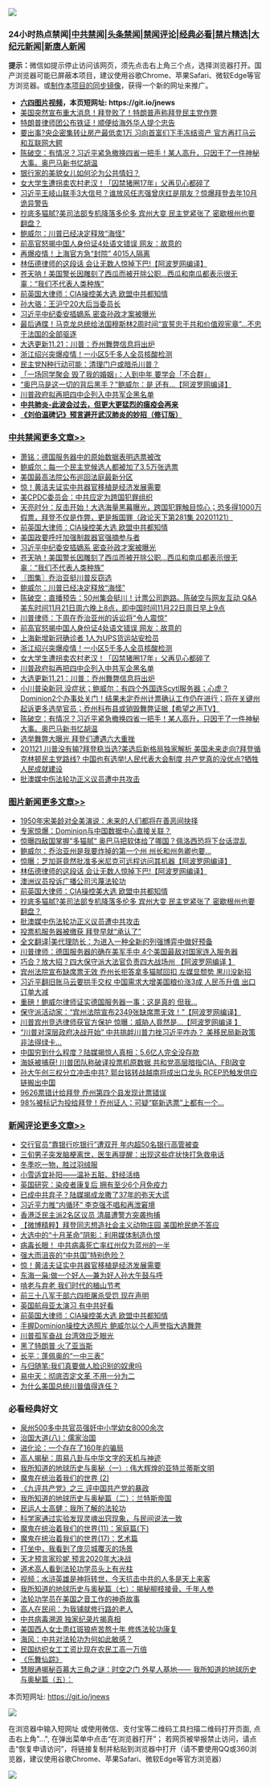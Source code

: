![](https://raw.githubusercontent.com/fqnews/bnews/master/64photo/fqnews-qr.jpg)

<div id="tt">
<h3>24小时热点禁闻|<a href="#%E4%B8%AD%E5%85%B1%E7%A6%81%E9%97%BB%E6%9B%B4%E5%A4%9A%E6%96%87%E7%AB%A0">中共禁闻</a>|<a href="#%E5%9B%BE%E7%89%87%E6%96%B0%E9%97%BB%E6%9B%B4%E5%A4%9A%E6%96%87%E7%AB%A0">头条禁闻</a>|<a href="#%E6%96%B0%E9%97%BB%E8%AF%84%E8%AE%BA%E6%9B%B4%E5%A4%9A%E6%96%87%E7%AB%A0">禁闻评论|<a href="#%E5%BF%85%E7%9C%8B%E7%BB%8F%E5%85%B8%E5%A5%BD%E6%96%87">经典必看|<a href="/video.md#%E7%A6%81%E7%89%87%E7%B2%BE%E9%80%89">禁片精选</a>|<a href="https://github.com/fqnews/djy/blob/master/gb/nf1351518.md#1">大纪元新闻</a>|<a href="https://github.com/fqnews/ntdtv/blob/master/gb/prog204.md#1">新唐人新闻</a></h3>
<div><b>提示：</b>微信如提示停止访问该网页，须先点击右上角三个点，选择浏览器打开。国产浏览器可能已屏蔽本项目，建议使用谷歌Chrome、苹果Safari、微软Edge等官方浏览器。或<a href="https://github.com/fqnews/bnews/blob/master/%E5%88%B6%E4%BD%9Cgit%E7%A6%81%E9%97%BB%E9%95%9C%E5%83%8F.md">制作本项目的同步镜像</a>，获得一个新的网址来推广。</div>
<ul>
<li><b><a href="http://d1.bdrive.tk/64.mp4" target="_blank">六四图片视频</a>，本页短网址: https://git.io/jnews</b></li>
<li><a href="/taiwannews/20201122/1434919.md">美国突然宣布重大消息！拜登败了！特朗普声称拜登民主党作弊</a></li>
<li><a href="/cbnews/20201121/1434744.md">特朗普律师团公布铁证！顺便给海外华人提个忠告</a></li>
<li><a href="/finance/20201121/1434788.md">要出事?央企密集转让房产最低卖1万 习向首富们下手冻结资产 官方再打马云和互联网大鳄</a></li>
<li><a href="/cbnews/20201121/1434803.md">陈破空：有情况？习近平紧急撤换四省一把手！某人高升，只因干了一件神秘大事。奥巴马新书忆胡温</a></li>
<li><a href="/lifebaike/20201121/1434764.md">银行家的美貌女儿如何沦为公共情妇？</a></li>
<li><a href="/cbnews/20201122/1434885.md">女大学生遭拐卖农村老汉！「囚禁猪圈17年」父再见心都碎了</a></li>
<li><a href="/cnnews/20201122/1434888.md">习近平王岐山联手3大信号？谁放风任志强曾庆红是朋友？惊爆拜登去年10月诡异警告</a></li>
<li><a href="/topimagenews/20201122/1434900.md">抄底多猫腻?美司法部专机降落多伦多 宾州大变 民主党紧张了 密歇根州也要翻盘？</a></li>
<li><a href="/cbnews/20201122/1434924.md">鲍威尔：川普已经决定释放“海怪”</a></li>
<li><a href="/cbnews/20201122/1434910.md">前高官怒揭中国人身份证4处语文错误 网友：故意的</a></li>
<li><a href="/cbnews/20201121/1434760.md">再爆疫情！上海官方急“封院” 4015人隔离</a></li>
<li><a href="/topimagenews/20201122/1435068.md">林伍德律师的这段话 会让无数人惊掉下巴!【阿波罗网编译】</a></li>
<li><a href="/comments/20201122/1434879.md">苍天呐！美国警长因雕刻了西瓜而被开除公职…西瓜和南瓜都表示很无辜：“我们不代表人类种族”</a></li>
<li><a href="/comments/20201122/1434994.md">前英国大律师：CIA操控美大选 欧盟中共都知情</a></li>
<li><a href="/ssgc/20201121/1434776.md">孙大骆：王沪宁20大后当委员长</a></li>
<li><a href="/cbnews/20201122/1434965.md">习近平中纪委安插嫡系 密查孙政才案被曝光</a></li>
<li><a href="/comments/20201122/1434880.md">最后通牒！马克龙总统给法国穆斯林2周时间“宣誓忠于共和价值观宪章”…不忠于法国的全部驱逐</a></li>
<li><a href="/cbnews/20201122/1434871.md">大选更新11.21：川普：乔州舞弊信息将出炉</a></li>
<li><a href="/cbnews/20201122/1434905.md">浙江绍兴突爆疫情！一小区5千多人全员核酸检测</a></li>
<li><a href="/cnnews/20201122/1435025.md">民主党N种行动可能：清理门户或暗杀川普？</a></li>
<li><a href="/lifebaike/20201122/1434942.md">「一场同学聚会 毁了我的婚姻」：人到中年 要学会「不合群」</a></li>
<li><a href="/cnnews/20201122/1435028.md">“奥巴马是这一切的背后黑手？”鲍威尔：是 还有…【阿波罗网编译】</a></li>
<li><a href="/cbnews/20201122/1434872.md">川普政府拟再把四中企列入中共军企黑名单</a></li>
<li><b><a href="/comments/20200211/1275071.md" target="_blank">中共肺炎-此波会过去，但更大更猛烈的瘟疫会再来</a></b></li>
<li><b><a href="/comments/20200207/1272816.md" target="_blank">《刘伯温碑记》预言避开武汉肺炎的妙招（修订版）</a></b></li>
</ul>
</div>

<div class="catlist">
<h3><a href="/cbnews/" target="_blank">中共禁闻</a><span><a href="/cbnews/" target="_blank" rel="nofollow">更多文章>></a></span></h3>
<ul>
<li><a href="/cbnews/20201122/1435075.md" target="_blank">萧铭：德国服务器中的原始数据表明选票被改</a></li>
<li><a href="/cbnews/20201122/1435055.md" target="_blank">鲍威尔：每一个民主党候选人都被加了3.5万张选票</a></li>
<li><a href="/cbnews/20201122/1435054.md" target="_blank">美国最高法院公布巡回法庭最新分区</a></li>
<li><a href="/comments/20201122/1435053.md" target="_blank">惊！黄洁夫证实中共器官移植是经济发展需要</a></li>
<li><a href="/cbnews/20201122/1435003.md" target="_blank">美CPDC委员会：中共应定为跨国犯罪组织</a></li>
<li><a href="/cbnews/20201122/1435001.md" target="_blank">天亮时分：反击开始！大选海量黑幕曝光，跨国犯罪触目惊心；恐多得1000万假票，拜登不仅是作弊，更是叛国罪（政论天下第281集 20201121）</a></li>
<li><a href="/comments/20201122/1434994.md" target="_blank">前英国大律师：CIA操控美大选 欧盟中共都知情</a></li>
<li><a href="/cbnews/20201122/1434966.md" target="_blank">美国政要呼吁加强制裁器官强摘参与者</a></li>
<li><a href="/cbnews/20201122/1434965.md" target="_blank">习近平中纪委安插嫡系 密查孙政才案被曝光</a></li>
<li><a href="/comments/20201122/1434879.md" target="_blank">苍天呐！美国警长因雕刻了西瓜而被开除公职…西瓜和南瓜都表示很无辜：“我们不代表人类种族”</a></li>
<li><a href="/cbnews/20201122/1434934.md" target="_blank">〖图集〗乔治亚挺川普反窃选</a></li>
<li><a href="/cbnews/20201122/1434924.md" target="_blank">鲍威尔：川普已经决定释放“海怪”</a></li>
<li><a href="/cbnews/20201122/1434920.md" target="_blank">陈破空：直播预告：50州集会挺川！计票公司跑路。陈破空与网友互动 Q&amp;A 美东时间11月21日周六晚上8点，即中国时间11月22日周日早上9点</a></li>
<li><a href="/cbnews/20201122/1434916.md" target="_blank">川普律师：下周在乔治亚州的诉讼将“令人震惊”</a></li>
<li><a href="/cbnews/20201122/1434910.md" target="_blank">前高官怒揭中国人身份证4处语文错误 网友：故意的</a></li>
<li><a href="/cbnews/20201122/1434906.md" target="_blank">上海新增新冠确诊者 1人为UPS货运站安检员</a></li>
<li><a href="/cbnews/20201122/1434905.md" target="_blank">浙江绍兴突爆疫情！一小区5千多人全员核酸检测</a></li>
<li><a href="/cbnews/20201122/1434885.md" target="_blank">女大学生遭拐卖农村老汉！「囚禁猪圈17年」父再见心都碎了</a></li>
<li><a href="/cbnews/20201122/1434872.md" target="_blank">川普政府拟再把四中企列入中共军企黑名单</a></li>
<li><a href="/cbnews/20201122/1434871.md" target="_blank">大选更新11.21：川普：乔州舞弊信息将出炉</a></li>
<li><a href="/cbnews/20201121/1434805.md" target="_blank">小川普染新冠 没症状；鲍威尔：有四个外国连Scytl服务器；心虚？Dominion2个办事处关门！结果未定乔州计票确认工作仍在进行；将在关键州起诉更多选举官员；乔州科布县或销毁舞弊证据【希望之声TV】</a></li>
<li><a href="/cbnews/20201121/1434803.md" target="_blank">陈破空：有情况？习近平紧急撤换四省一把手！某人高升，只因干了一件神秘大事。奥巴马新书忆胡温</a></li>
<li><a href="/cbnews/20201121/1434786.md" target="_blank">选举舞弊大曝光 拜登们遭遇六大重挫</a></li>
<li><a href="/cbnews/20201121/1434791.md" target="_blank">201121 川普没有输?拜登稳当选?美选后新格局独家解析 美国未来走向?拜登循克林顿民主党路线? 中国也有选举!人民代表大会制度 共产党真的没优点?牺牲人民成就建设</a></li>
<li><a href="/comments/20201121/1434789.md" target="_blank">批澳媒中伤法轮功正义议员遭中共攻击</a></li>

</ul>
</div>
<div class="catlist">
<h3><a href="/topimagenews/" target="_blank">图片新闻</a><span><a href="/topimagenews/" target="_blank" rel="nofollow">更多文章>></a></span></h3>
<ul>
<li><a href="/topimagenews/20201122/1435110.md" target="_blank">1950年宋美龄对全美演说：未来的人们都将在善恶间抉择</a></li>
<li><a href="/topimagenews/20201122/1435087.md" target="_blank">专家惊爆：Dominion与中国数据中心直接关联？</a></li>
<li><a href="/topimagenews/20201122/1435086.md" target="_blank">惊曝四敌国掌握&#8221;多猫腻&#8221; 奥巴马把软体给了哪国？佩洛西恐将下台话混乱</a></li>
<li><a href="/topimagenews/20201122/1435081.md" target="_blank">鲍威尔：乔治亚州是我要炸掉的第一个州 州长和州务卿也要&#8230;</a></li>
<li><a href="/topimagenews/20201122/1435080.md" target="_blank">惊曝：芝加哥竟然批准多米尼克可远程访问其机器【阿波罗网编译】</a></li>
<li><a href="/topimagenews/20201122/1435068.md" target="_blank">林伍德律师的这段话 会让无数人惊掉下巴!【阿波罗网编译】</a></li>
<li><a href="/topimagenews/20201122/1435002.md" target="_blank">澳洲议员投诉广播公司污蔑法轮功</a></li>
<li><a href="/comments/20201122/1434994.md" target="_blank">前英国大律师：CIA操控美大选 欧盟中共都知情</a></li>
<li><a href="/topimagenews/20201122/1434900.md" target="_blank">抄底多猫腻?美司法部专机降落多伦多 宾州大变 民主党紧张了 密歇根州也要翻盘？</a></li>
<li><a href="/comments/20201121/1434789.md" target="_blank">批澳媒中伤法轮功正义议员遭中共攻击</a></li>
<li><a href="/topimagenews/20201121/1434715.md" target="_blank">投票机服务器被缴获 拜登早就“承认了”</a></li>
<li><a href="/topimagenews/20201121/1434709.md" target="_blank">全文翻译|美代理防长：为进入一种全新的列强博弈中做好预备</a></li>
<li><a href="/topimagenews/20201121/1434652.md" target="_blank">川普律师：德国服务器的确在美军手中 4个美国最敌对国家连入服务器</a></li>
<li><a href="/topimagenews/20201121/1434630.md" target="_blank">巧合？放大招？四大保守派大法官负责四大战场州 【阿波罗网编译 】</a></li>
<li><a href="/topimagenews/20201121/1434367.md" target="_blank">宾州法院宣布缺席票无效 乔州长拒答拿多猫腻回扣 左媒显颓势 黑川没新招</a></li>
<li><a href="/topimagenews/20201120/1434185.md" target="_blank">习近平翻旧账马云要拱手交权 中国需求大增美国粮价涨3成 人民币升值 出口订单大减</a></li>
<li><a href="/topimagenews/20201120/1434024.md" target="_blank">重磅！鲍威尔律师证实德国服务器一事：这是真的 但我…</a></li>
<li><a href="/topimagenews/20201120/1433984.md" target="_blank">保守派活动家：“宾州法院宣布2349张缺席票无效！”【阿波罗网编译】</a></li>
<li><a href="/topimagenews/20201120/1433938.md" target="_blank">川普宾州竞选律师获官方保护 惊曝：威胁人竟然是&#8230;【阿波罗网编译 】</a></li>
<li><a href="/topimagenews/20201120/1433793.md" target="_blank">“川普对深层政府决战开始” 中共挑衅川普力挫习近平咋办？ 美移民局新政策非法得绿卡&#8230;</a></li>
<li><a href="/topimagenews/20201120/1433756.md" target="_blank">中国穷到什么程度？陆媒揭惊人真相：5.6亿人完全没存款</a></li>
<li><a href="/topimagenews/20201120/1433744.md" target="_blank">海妖被捕获! 川普团队称破译投票机原数据 共和党高层暗指CIA、FBI政变</a></li>
<li><a href="/topimagenews/20201119/1433575.md" target="_blank">孙大午创三权分立冲击中共? 郭台铭转战越南将成出口龙头 RCEP恐触发供应链搬出中国</a></li>
<li><a href="/topimagenews/20201119/1433403.md" target="_blank">9626票错计给拜登 乔州第四个县发现计票错误</a></li>
<li><a href="/topimagenews/20201119/1433381.md" target="_blank">98%被标记为投给拜登！乔州证人：可疑“崭新选票”上都有一个&#8230;</a></li>

</ul>
</div>
<div class="catlist">
<h3><a href="/comments/" target="_blank">新闻评论</a><span><a href="/comments/" target="_blank" rel="nofollow">更多文章>></a></span></h3>
<ul>
<li><a href="/comments/20201122/1435107.md" target="_blank">交行官员“靠银行吃银行”遭双开 年内超50名银行高管被查</a></li>
<li><a href="/comments/20201122/1435106.md" target="_blank">三旬男子突发脑梗离世，医生再提醒：出现这些症状快打急救电话</a></li>
<li><a href="/comments/20201122/1435105.md" target="_blank">冬季吃一物，胜过羽绒服</a></li>
<li><a href="/comments/20201122/1435104.md" target="_blank">小雪适宜补阳——温补五脏、舒经活络</a></li>
<li><a href="/comments/20201122/1435103.md" target="_blank">英国研究：染疫者康复后 拥有至少6个月免疫力</a></li>
<li><a href="/comments/20201122/1435095.md" target="_blank">已成中共弃子？陆媒揭成龙撒了37年的弥天大谎</a></li>
<li><a href="/comments/20201122/1435074.md" target="_blank">习近平力推“内循环” 李克强不唱和再泄窘境</a></li>
<li><a href="/comments/20201122/1435073.md" target="_blank">香港泛民主派2名区议员 清晨遭警方突袭拘捕</a></li>
<li><a href="/comments/20201122/1435065.md" target="_blank">【微博精粹】拜登同志想造社会主义动物庄园 美国枪民绝不答应</a></li>
<li><a href="/comments/20201122/1435064.md" target="_blank">大选中的“十月革命”阴影：利用媒体制造仇恨</a></li>
<li><a href="/comments/20201122/1435063.md" target="_blank">病毒长眼！ 中共病毒死亡率红州仅为蓝州的一半</a></li>
<li><a href="/comments/20201122/1435062.md" target="_blank">强大而沮丧的“中共国”特别危险？</a></li>
<li><a href="/comments/20201122/1435053.md" target="_blank">惊！黄洁夫证实中共器官移植是经济发展需要</a></li>
<li><a href="/comments/20201122/1435047.md" target="_blank">东海一枭:做一个好人&#8212;兼为好人孙大午鼓与呼</a></li>
<li><a href="/comments/20201122/1435046.md" target="_blank">啃老与弃老 我们时代的楢山节考</a></li>
<li><a href="/comments/20201122/1435020.md" target="_blank">前三十八军干部六四拒屠杀受罚 现在声明</a></li>
<li><a href="/comments/20201122/1435019.md" target="_blank">英国航母亚太演习 有中共好看</a></li>
<li><a href="/comments/20201122/1434994.md" target="_blank">前英国大律师：CIA操控美大选 欧盟中共都知情</a></li>
<li><a href="/comments/20201122/1434993.md" target="_blank">手握Dominion操控大选照片 鲍威尔以个人声誉指大选舞弊</a></li>
<li><a href="/comments/20201122/1434978.md" target="_blank">川普孤军奋战 台湾效应乏眼光</a></li>
<li><a href="/comments/20201122/1434977.md" target="_blank">黑了特朗普 火了亚当斯</a></li>
<li><a href="/comments/20201122/1434976.md" target="_blank">长平：蓬佩奥的“一中三表”</a></li>
<li><a href="/comments/20201122/1434975.md" target="_blank">与归随笔:我们真要做人脸识别的奴隶吗</a></li>
<li><a href="/comments/20201122/1434974.md" target="_blank">易中天：彻底否定文革 不用一分为二</a></li>
<li><a href="/comments/20201122/1434964.md" target="_blank">为什么美国总统川普值得连任？</a></li>

</ul>
</div>

<div class="catlist">
<h3>必看经典好文</h3>
<ul>
<li><a href="/comments/20200704/783272.md" target="_blank">泉州500多中共官员强奸中小学幼女8000余次</a></li>
<li><a href="/cbnews/20190424/914482.md" target="_blank">治国大道(八)：儒家治国</a></li>
<li><a href="/comments/20200907/1392278.md" target="_blank">进化论：一个存在了160年的骗局</a></li>
<li><a href="/aomi/history/20170924/831575.md" target="_blank">高人揭秘：周易八卦与中华文字的天机与神迹</a></li>
<li><a href="/tculture/xiulian/20170611/772817.md" target="_blank">我所知道的地球历史与奥秘（一）: 伟大辉煌的亚特兰蒂斯文明</a></li>
<li><a href="/topimagenews/20180520/944940.md" target="_blank">魔鬼在统治着我们的世界 (2)</a></li>
<li><a href="/bookonline/20131116/201054.md" target="_blank">《九评共产党》之三 评中国共产党的暴政</a></li>
<li><a href="/tculture/xiulian/20170614/774347.md" target="_blank">我所知道的地球历史与奥秘篇（二）：兰特斯帝国</a></li>
<li><a href="/ccpdope/20200729/1369047.md" target="_blank">民运人士高健：我所了解的法轮功</a></li>
<li><a href="/comments/20200921/1400587.md" target="_blank">科学家通过实验发现灵魂出窍现象，与民间说法一致</a></li>
<li><a href="/topimagenews/20180530/950691.md" target="_blank">魔鬼在统治着我们的世界(11)：家庭篇(下)</a></li>
<li><a href="/topimagenews/20180620/960677.md" target="_blank">魔鬼在统治着我们的世界(17)：艺术篇</a></li>
<li><a href="/comments/20201015/1414242.md" target="_blank">打坐中，我看到了庞贝城覆灭的场景</a></li>
<li><a href="/topimagenews/20200513/1327828.md" target="_blank">天才预言家珍妮 预言2020年大决战</a></li>
<li><a href="/comments/20200227/1284657.md" target="_blank">道术高人看到法轮功学员头上有光柱</a></li>
<li><a href="/comments/20200623/1273653.md" target="_blank">视频：水浒英雄是神将转世，今天抗击中共的人多是天上来客</a></li>
<li><a href="/topimagenews/20171210/868397.md" target="_blank">我所知道的地球历史与奥秘篇（七）：揭秘柳枝接骨、千年人参</a></li>
<li><a href="/comments/20200511/1326751.md" target="_blank">法轮功学员在美国之音工作的神奇故事</a></li>
<li><a href="/tculture/20121023/72121.md" target="_blank">高人在民间：为我铺就修行路的老人</a></li>
<li><a href="/ccpdope/20200412/1311165.md" target="_blank">中共病毒溯源 独家纪录片揭真相</a></li>
<li><a href="/comments/20190126/1070164.md" target="_blank">美国西人女士患红斑狼疮苦熬十年 修炼法轮功康复</a></li>
<li><a href="/comments/20191218/1228234.md" target="_blank">海风：中共对法轮功为何如此敏感？</a></li>
<li><a href="/lifebaike/20200515/1328783.md" target="_blank">民国纺织女工工资比现在农民工高一万倍</a></li>
<li><a href="/comments/20200527/783191.md" target="_blank">《乐舞仙踪》</a></li>
<li><a href="/cbnews/20170907/819423.md" target="_blank">慧眼通揭秘百慕大三角之谜：时空之门 外星人基地—— 我所知道的地球历史与奥秘篇（五）：</a></li>

</ul>
</div>

本页短网址: https://git.io/jnews

![](https://raw.githubusercontent.com/fqnews/bnews/master/64photo/fqnews-qr.jpg)

在浏览器中输入短网址 或使用微信、支付宝等二维码工具扫描二维码打开页面, 点击右上角"...", 在弹出菜单中点击“在浏览器打开”； 若网页被举报禁止访问，请点击“恢复申请访问”，将链接复制并粘贴到浏览器中打开（请不要使用QQ或360浏览器，建议使用谷歌Chrome、苹果Safari、微软Edge等官方浏览器）

![](https://raw.githubusercontent.com/fqnews/bnews/master/64photo/wx.jpg)
